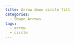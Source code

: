 ```yaml
---
title: Arrow down circle fill
categories:
  - Shape Arrows
tags:
  - arrow
  - circle
---
```

